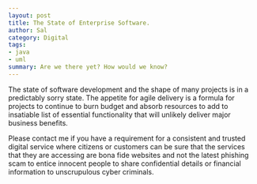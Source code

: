```yaml
---
layout: post
title: The State of Enterprise Software.
author: Sal
category: Digital
tags:
- java
- uml
summary: Are we there yet? How would we know?
---
```

The state of software development and the shape of many projects is in a predictably sorry state. The appetite for agile delivery is a formula for projects to continue to burn budget and absorb resources to add to insatiable list of essential functionality that will unlikely deliver major business benefits. 

Please contact me if you have a requirement for a consistent and trusted digital service where citizens or customers can be sure that the services that they are accessing are bona fide websites and not the latest phishing scam to entice innocent people to share confidential details or financial information to unscrupulous cyber criminals.